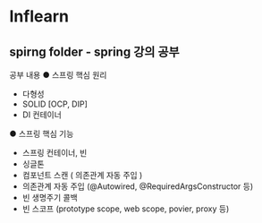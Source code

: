 # Inflearn

## spirng folder - spring 강의 공부 
공부 내용 
● 스프링 핵심 원리 
- 다형성 
- SOLID [OCP, DIP]
- DI 컨테이너

● 스프링 핵심 기능
- 스프링 컨테이너, 빈
- 싱글톤
- 컴포넌트 스캔 ( 의존관계 자동 주입 )
- 의존관계 자동 주입 (@Autowired, @RequiredArgsConstructor 등)
- 빈 생명주기 콜백 
- 빈 스코프 (prototype scope, web scope, povier, proxy 등)
